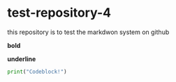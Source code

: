 # test-repository-4

this repository is to test the markdwon system on github


**bold**

__underline__

```py
print("Codeblock!")
```
